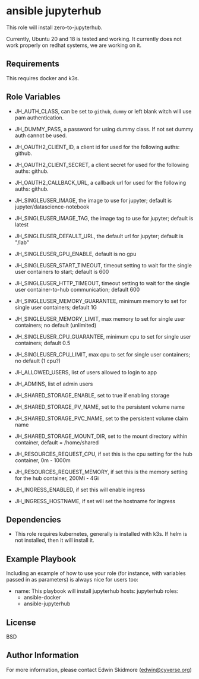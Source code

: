 ansible jupyterhub
==================

This role will install zero-to-jupyterhub.

Currently, Ubuntu 20 and 18 is tested and working.
It currently does not work properly on redhat systems, we are working on it.

Requirements
------------

This requires docker and k3s.

Role Variables
--------------

* JH_AUTH_CLASS, can be set to `github`, `dummy` or left blank witch will use pam authentication.
* JH_DUMMY_PASS, a password for using dummy class. If not set dummy auth cannot be used.
* JH_OAUTH2_CLIENT_ID, a client id for used for the following auths: github.
* JH_OAUTH2_CLIENT_SECRET, a client secret for used for the following auths: github.
* JH_OAUTH2_CALLBACK_URL, a callback url for used for the following auths: github.
* JH_SINGLEUSER_IMAGE, the image to use for jupyter; default is jupyter/datascience-notebook
* JH_SINGLEUSER_IMAGE_TAG, the image tag to use for jupyter; default is latest
* JH_SINGLEUSER_DEFAULT_URL, the default url for jupyter; default is "/lab"
* JH_SINGLEUSER_GPU_ENABLE, default is no gpu
* JH_SINGLEUSER_START_TIMEOUT, timeout setting to wait for the single user containers to start; default is 600
* JH_SINGLEUSER_HTTP_TIMEOUT, timeout setting to wait for the single user container-to-hub communication; default 600
* JH_SINGLEUSER_MEMORY_GUARANTEE, minimum memory to set for single user containers; default 1G
* JH_SINGLEUSER_MEMORY_LIMIT, max memory to set for single user containers; no default (unlimited)
* JH_SINGLEUSER_CPU_GUARANTEE, minimum cpu to set for single user containers; default 0.5
* JH_SINGLEUSER_CPU_LIMIT, max cpu to set for single user containers; no default (1 cpu?)

* JH_ALLOWED_USERS, list of users allowed to login to app
* JH_ADMINS, list of admin users

* JH_SHARED_STORAGE_ENABLE, set to true if enabling storage
* JH_SHARED_STORAGE_PV_NAME, set to the persistent volume name
* JH_SHARED_STORAGE_PVC_NAME, set to the persistent volume claim name
* JH_SHARED_STORAGE_MOUNT_DIR, set to the mount directory within container, default = /home/shared

* JH_RESOURCES_REQUEST_CPU, if set this is the cpu setting for the hub container, 0m - 1000m
* JH_RESOURCES_REQUEST_MEMORY, if set this is the memory setting for the hub container, 200Mi - 4Gi

* JH_INGRESS_ENABLED, if set this will enable ingress
* JH_INGRESS_HOSTNAME, if set will set the hostname for ingress

Dependencies
------------

* This role requires kubernetes, generally is installed with k3s. If helm is not installed, then it will install it.

Example Playbook
----------------

Including an example of how to use your role (for instance, with variables passed in as parameters) is always nice for users too:

- name: This playbook will install jupyterhub
  hosts: jupyterhub
  roles:
  - ansible-docker
  - ansible-jupyterhub

License
-------

BSD

Author Information
------------------

For more information, please contact Edwin Skidmore (edwin@cyverse.org)
